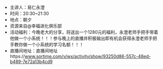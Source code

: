 + 主讲人：易仁永澄
+ 时间：20:30~21:30
+ 地点：朝夕
+ 资源来自@幸福进化俱乐部
+ 活动福利：今晚老大的分享，将送出一个1280元的福利，永澄老师手把手带着他做一个小系统！！！参与晚上的直播并积极输出即有机会获得永澄老师手把手教你做一个小系统的学习名额！！！
+ 直播间地址：直播间地址https://www.sortime.com/v/wx/activity/show/93250d86-557c-48ed-b489-7e72a13b4cd9